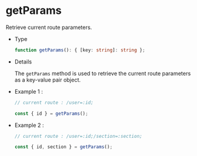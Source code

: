 # getParams

Retrieve current route parameters.

-   Type

    ```ts
    function getParams(): { [key: string]: string };
    ```

-   Details

    The `getParams` method is used to retrieve the current route parameters as a key-value pair object.

-   Example 1 :

    ```ts
    // current route : /user=:id;

    const { id } = getParams();
    ```

-   Example 2 :

    ```ts
    // current route : /user=:id;/section=:section;

    const { id, section } = getParams();
    ```
